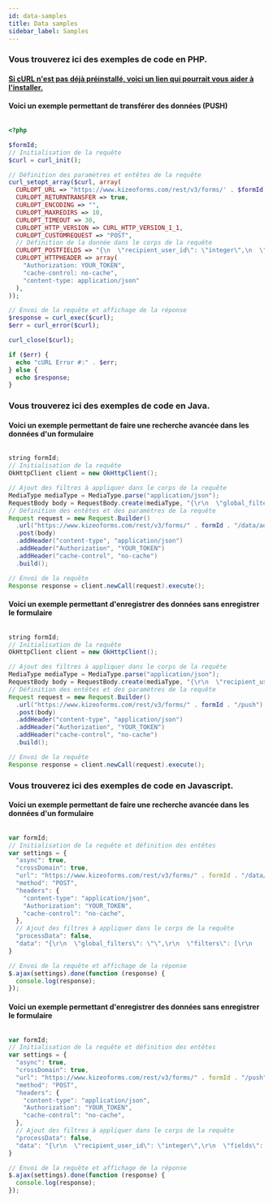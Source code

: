 ```yaml
---
id: data-samples
title: Data samples
sidebar_label: Samples
---
```


<!--DOCUSAURUS_CODE_TABS-->
<!--PHP-->

### Vous trouverez ici des exemples de code en **PHP**.

#### [Si cURL n'est pas déjà préinstallé, voici un lien qui pourrait vous aider à l'installer.](rest-curl-install.md)

#### Voici un exemple permettant de transférer des données (PUSH)

```php

<?php

$formId;
// Initialisation de la requête
$curl = curl_init();

// Définition des paramètres et entêtes de la requête
curl_setopt_array($curl, array(
  CURLOPT_URL => "https://www.kizeoforms.com/rest/v3/forms/' . $formId . '/data/push",
  CURLOPT_RETURNTRANSFER => true,
  CURLOPT_ENCODING => "",
  CURLOPT_MAXREDIRS => 10,
  CURLOPT_TIMEOUT => 30,
  CURLOPT_HTTP_VERSION => CURL_HTTP_VERSION_1_1,
  CURLOPT_CUSTOMREQUEST => "POST",
  // Définition de la donnée dans le corps de la requête
  CURLOPT_POSTFIELDS => "{\n  \"recipient_user_id\": \"integer\",\n  \"fields\": {\n    \"field_id\": {\n      \"value\": \"string\"\n    }\n  }\n}",
  CURLOPT_HTTPHEADER => array(
    "Authorization: YOUR_TOKEN",
    "cache-control: no-cache",
    "content-type: application/json"
  ),
));

// Envoi de la requête et affichage de la réponse
$response = curl_exec($curl);
$err = curl_error($curl);

curl_close($curl);

if ($err) {
  echo "cURL Error #:" . $err;
} else {
  echo $response;
}
```

<!--Java-->

### Vous trouverez ici des exemples de code en **Java**.

#### Voici un exemple permettant de faire une recherche avancée dans les données d'un formulaire

```java

string formId;
// Initialisation de la requête
OkHttpClient client = new OkHttpClient();

// Ajout des filtres à appliquer dans le corps de la requête
MediaType mediaType = MediaType.parse("application/json");
RequestBody body = RequestBody.create(mediaType, "{\r\n  \"global_filters\": \"\",\r\n  \"filters\": [\r\n    {\r\n      \"field\": \"field_name\",\r\n      \"operator\": \"comparison_operator\",\r\n      \"type\": \"simple\",\r\n      \"val\": \"compare_value\"\r\n    }\r\n  ],\r\n  \"order\": [\r\n    {\r\n      \"col\": \"order_data\", \r\n      \"type\": \"col_type\"\r\n    }\r\n  ]\r\n}");
// Définition des entêtes et des paramètres de la requête
Request request = new Request.Builder()
  .url("https://www.kizeoforms.com/rest/v3/forms/" . formId . "/data/advanced")
  .post(body)
  .addHeader("content-type", "application/json")
  .addHeader("Authorization", "YOUR_TOKEN")
  .addHeader("cache-control", "no-cache")
  .build();

// Envoi de la requête
Response response = client.newCall(request).execute();

```

#### Voici un exemple permettant d'enregistrer des données sans enregistrer le formulaire

```java

string formId;
// Initialisation de la requête
OkHttpClient client = new OkHttpClient();

// Ajout des filtres à appliquer dans le corps de la requête
MediaType mediaType = MediaType.parse("application/json");
RequestBody body = RequestBody.create(mediaType, "{\r\n  \"recipient_user_id\": \"integer\",\r\n  \"fields\": {\r\n    \"field_id\": {\r\n      \"value\": \"string\"\r\n    }\r\n  }\r\n}");
// Définition des entêtes et des paramètres de la requête
Request request = new Request.Builder()
  .url("https://www.kizeoforms.com/rest/v3/forms/" . formId . "/push")
  .post(body)
  .addHeader("content-type", "application/json")
  .addHeader("Authorization", "YOUR_TOKEN")
  .addHeader("cache-control", "no-cache")
  .build();

// Envoi de la requête
Response response = client.newCall(request).execute();

```

<!--JavaScript-->

### Vous trouverez ici des exemples de code en **Javascript**.

#### Voici un exemple permettant de faire une recherche avancée dans les données d'un formulaire

```javascript

var formId;
// Initialisation de la requête et définition des entêtes
var settings = {
  "async": true,
  "crossDomain": true,
  "url": "https://www.kizeoforms.com/rest/v3/forms/" . formId . "/data/advanced",
  "method": "POST",
  "headers": {
    "content-type": "application/json",
    "Authorization": "YOUR_TOKEN",
    "cache-control": "no-cache",
  },
  // Ajout des filtres à appliquer dans le corps de la requête
  "processData": false,
  "data": "{\r\n  \"global_filters\": \"\",\r\n  \"filters\": [\r\n    {\r\n      \"field\": \"field_name\",\r\n      \"operator\": \"comparison_operator\",\r\n      \"type\": \"simple\",\r\n      \"val\": \"compare_value\"\r\n    }\r\n  ],\r\n  \"order\": [\r\n    {\r\n      \"col\": \"order_data\",\r\n      \"type\": \"col_type\"\r\n    }\r\n  ]\r\n}"
}

// Envoi de la requête et affichage de la réponse
$.ajax(settings).done(function (response) {
  console.log(response);
});

```

#### Voici un exemple permettant d'enregistrer des données sans enregistrer le formulaire

```javascript

var formId;
// Initialisation de la requête et définition des entêtes
var settings = {
  "async": true,
  "crossDomain": true,
  "url": "https://www.kizeoforms.com/rest/v3/forms/" . formId . "/push",
  "method": "POST",
  "headers": {
    "content-type": "application/json",
    "Authorization": "YOUR_TOKEN",
    "cache-control": "no-cache",
  },
  // Ajout des filtres à appliquer dans le corps de la requête
  "processData": false,
  "data": "{\r\n  \"recipient_user_id\": \"integer\",\r\n  \"fields\": {\r\n    \"field_id\": {\r\n      \"value\": \"string\"\r\n    }\r\n  }\r\n}"
}

// Envoi de la requête et affichage de la réponse
$.ajax(settings).done(function (response) {
  console.log(response);
});
```

<!--END_DOCUSAURUS_CODE_TABS-->
